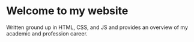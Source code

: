 # Welcome to my website
Written ground up in HTML, CSS, and JS and provides an overview of my academic and profession career.
